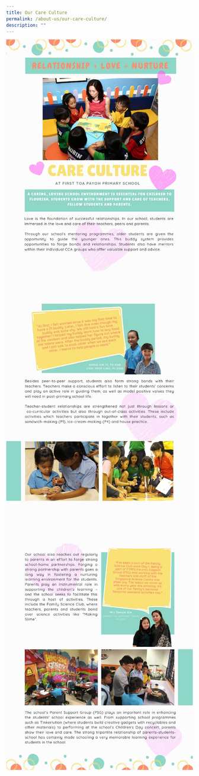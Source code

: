 ```yaml
---
title: Our Care Culture
permalink: /about-us/our-care-culture/
description: ""
---
```

![](/images/1_OCC.jpg)
![](/images/2_OCC.jpg)
![](/images/3_OCC.jpg)